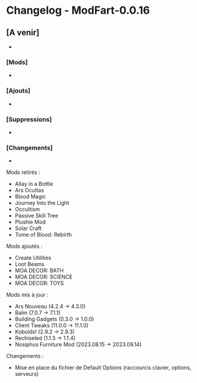 # Changelog - ModFart-0.0.16

## [A venir]

-

### [Mods]

-

### [Ajouts]

-

### [Suppressions]

-

### [Changements]

-

Mods retirés :

- Allay in a Bottle
- Ars Ocultas
- Blood Magic
- Journey Into the Light
- Occultism
- Passive Skill Tree
- Plushie Mod
- Solar Craft
- Tome of Blood: Rebirth

Mods ajoutés :

- Create Utilities
- Loot Beams
- MOA DECOR: BATH
- MOA DECOR: SCIENCE
- MOA DECOR: TOYS

Mods mis à jour :

- Ars Nouveau (4.2.4 -> 4.3.0)
- Balm (7.0.7 -> 7.1.1)
- Building Gadgets (0.3.0 -> 1.0.0)
- Client Tweaks (11.0.0 -> 11.1.0)
- Kobolds! (2.9.2 -> 2.9.3)
- Rechiseled (1.1.3 -> 1.1.4)
- Nosiphus Furniture Mod (2023.08.15 -> 2023.09.14)

Changements :

- Mise en place du fichier de Default Options (raccourcis clavier, options, serveurs)
